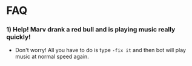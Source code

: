 # FAQ

### 1) Help! Marv drank a red bull and is playing music really quickly!
- Don't worry! All you have to do is type `-fix it` and then bot will play music at normal speed again.
